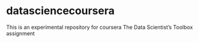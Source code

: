 datasciencecoursera
===================

This is an experimental repository for coursera The Data Scientist’s Toolbox assignment
